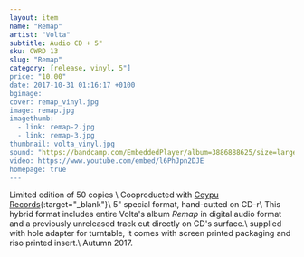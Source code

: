 ```yaml
---
layout: item
name: "Remap"
artist: "Volta"
subtitle: Audio CD + 5"
sku: CWRD 13
slug: "Remap"
category: [release, vinyl, 5"]
price: "10.00"
date: 2017-10-31 01:16:17 +0100
bgimage:
cover: remap_vinyl.jpg
image: remap.jpg
imagethumb:
  - link: remap-2.jpg
  - link: remap-3.jpg
thumbnail: volta_vinyl.jpg
sound: "https://bandcamp.com/EmbeddedPlayer/album=3886888625/size=large/bgcol=333333/linkcol=ffffff/tracklist=false/artwork=small/transparent=true/"
video: https://www.youtube.com/embed/l6PhJpn2DJE
homepage: true
---
```


Limited edition of 50 copies \\
Cooproducted with [Coypu Records](http://coypurecords.com/){:target="_blank"}\\
5" special format, hand-cutted on CD-r\\
This hybrid format includes entire Volta's album *Remap* in digital audio format and a previously unreleased track cut directly on CD's surface.\\
supplied with hole adapter for turntable, it comes with screen printed packaging and riso printed insert.\\
Autumn 2017.
